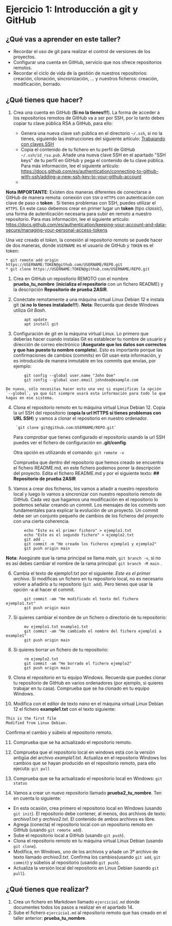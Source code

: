 # Ejercicio 1: Introducción a git y GitHub

## ¿Qué vas a aprender en este taller?

* Recordar el uso de git para realizar el control de versiones de los proyectos.
* Configurar una cuenta en GitHub, servicio que nos ofrece repositorios remotos.
* Recordar el ciclo de vida de la gestión de nuestros repositorios: creación, clonación, sincronización, ... y nuestros ficheros:  creación, modificación, borrado.

## ¿Qué tienes que hacer?

1. Crea una cuenta en GitHub (**Si no la tienes!!!**). La forma de acceder a los repositorios remotos de GitHub va a ser por SSH, por lo tanto debes copiar tu clave pública RSA a GitHub, para ello:

   * Genera una nueva clave ssh pública en el directorio `~/.ssh`, si no la tienes,   siguiendo las instrucciones del siguiente artículo: [Trabajando con claves SSH](ssh-con-claves.md)
   	* Copia el contenido de tu fichero en tu perfil de GitHub `~/.ssh/id_rsa.pub`.  Añade una nueva clave SSH en el apartado "SSH keys" de tu perfil en GitHub y pega el contenido de tu clave pública. Para más información, lee el siguiente artículo: <https://docs.github.com/es/authentication/connecting-to-github-with-ssh/adding-a-new-ssh-key-to-your-github-account>
	* 

**Nota IMPORTANTE**: Existen dos maneras diferentes de conectarse a GitHub de manera remota: conexión con `SSH` o `HTTPS` con autenticación con clave de paso o **token** . Si tienes problemas con SSH, puedes utilizar el `HTTPS`. 
En este caso debemos crear en primer lugar un **token** (tipo *classic*), una forma de autenticación necesaria para subir en remoto a nuestro repositorio. Para mas información, lee el siguiente artículo: <https://docs.github.com/es/authentication/keeping-your-account-and-data-secure/managing-your-personal-access-tokens>

Una vez creado el *token*, la conexión al repositorio remoto se puede hacer de dos maneras, donde `USERNAME` es el usuario de GitHub y `TOKEN` es el token:
```
* git remote add origin https://USERNAME:TOKEN@github.com/USERNAME/REPO.git  
* git clone https://USERNAME:TOKEN@github.com/USERNAME/REPO.git
```

1. Crea en GitHub un repositorio REMOTO con el nombre **prueba_tu_nombre** (**inicializa el repositorio** con un fichero README) y la descripción **Repositorio de prueba 2ASIR**.

2. Conéctate remotamente a una máquina virtual Linux Debian 12 e instala git  (**si no lo tienes instalado!!!**). **Nota**: Recuerda que desde Windows utiliza *Git Bash*.
```
		apt update
		apt install git
```

3. Configuración de git en la máquina virtual Linux. Lo primero que deberías hacer cuando instalas Git es establecer tu nombre de usuario y dirección de correo electrónico (**Asegurate que los datos son correctos y que has puesto tu nombre completo**). Esto es importante porque las confirmaciones de cambios (commits) en Git usan esta información, y es introducida de manera inmutable en los commits que envías, por ejemplo:
```
		git config --global user.name "John Doe"
		git config --global user.email johndoe@example.com
```
	De nuevo, sólo necesitas hacer esto una vez si especificas la opción `--global`, ya que Git siempre usará esta información para todo lo que hagas en ese sistema.

4. Clona el repositorio remoto en tu máquina virtual Linux Debian 12. Copia la url SSH del repositorio (**copia la url HTTPS si tienes problemas con URL SSH**) y vamos a clonar el repositorio en nuestro ordenador.

		`git clone git@github.com:USERNAME/REPO.git`

	Para comprobar que tienes configurado el repositorio usando la url SSH puedes ver el fichero de configuración en **.git/config**.

	Otra opción es utilizando el comando: `git remote -v`

	Comprueba que dentro del repositorio que hemos creado se encuentra el fichero README.md, en este fichero podemos poner la descripción del proyecto. Edita el fichero README.md y por el siguiente texto: **## Repositorio de prueba 2ASIR**

5. Vamos a crear dos ficheros, los vamos a añadir a nuestro repositorio local y luego lo vamos a sincronizar con nuestro repositorio remoto de GitHub. Cada vez que hagamos una modificación en el repositorio lo podemos señalar creando un commit. Los mensajes de los commits son fundamentales para explicar la evolución de un proyecto. Un commit debe ser un conjunto pequeño de cambios de los ficheros del proyecto con una cierta coherencia.
```
		echo "Este es el primer fichero" > ejemplo1.txt
		echo "Este es el segundo fichero" > ejemplo2.txt
		git add .
		git commit -m "He creado los ficheros ejemplo1 y ejemplo2"
		git push origin main
```
**Nota**: Asegúrate que la rama principal se llama *main*, `git branch -v`, si no es así debes cambiar el nombre de la rama principal: `git branch -M main` .

6. Cambia el texto de ejemplo1.txt por el siguiente: *Este es el primer archivo*. Si modificas un fichero en tu repositorio local, no es necesario volver a añadirlo a tu repositorio (`git add`). Pero tienes que usar la opción -a al hacer el commit. 
```
		git commit -am "He modificado el texto del fichero ejemplo1.txt"
		git push origin main
```
7. Si quieres cambiar el nombre de un fichero o directorio de tu repositorio:
```
		mv ejemplo1.txt example1.txt
		git commit -am "He cambiado el nombre del fichero ejemplo1 a example1"
		git push origin main
```
8.  Si quieres borrar un fichero de tu repositorio:
```
		rm ejemplo2.txt
		git commit -am "He borrado el fichero ejemplo2"
		git push origin main
```
9. Clona el repositorio en tu equipo Windows. Recuerda que puedes clonar tu repositorio de GitHub en varios ordenadores (por ejemplo, si quieres trabajar en tu casa). Comprueba que se ha clonado en tu equipo Windows.
 
10. Modifica con el editor de texto *nano* en el máquina virtual Linux Debian 12 el fichero **example1.txt** con el texto siguiente: 
```
This is the first file
Modified from Linux Debian.
```
Confirma el cambio y súbelo al repositorio remoto.  

11.  Comprueba que se ha actualizado el repositorio remoto.   
  
12.  Comprueba que el repositorio local en windows está con la versión antigüa del archivo *example1.txt*. Actualiza en el repositorio Windows los cambios que se hayan producido en el repositorio remoto, para ello ejecuta:   `git pull`

13.  Comprueba que se ha actualizado el repositorio local en Windows: `git status`

14.  Vamos a crear un nuevo repositorio llamado **prueba2_tu_nombre**. Ten en cuenta lo siguiente:
* En esta ocasión, crea primero el repositorio local en Windows (usando `git init`). El repositorio debe contener, al menos, dos archivos de texto: *archivo1.txt* y *archivo2.txt*. El contenido de ambos archivos es libre.
* Agrega (conecta) el repositorio local con un repositorio remoto en GitHub (usando `git remote add`).
* Sube el repositorio local a GitHub (usando `git push`).
* Clona el repositorio remoto en tu máquina virtual Linux Debian (usando `git clone`). 
* Modifica, en Windows, uno de los archivos y añade un 3º archivo de texto llamado *archivo3.txt*. Confirma los cambios(usando `git add`, `git commit`) y súbelos al repositorio (usando `git push`).
* Actualiza la versión local del repositorio en Linux Debian (usando `git pull`).
 

## ¿Qué tienes que realizar?

1. Crea un fichero en Markdown llamado `ejercicio1.md` donde documentes todos los pasos a realizar en el apartado 14. 
2. Sube el fichero `ejercicio1.md` al repositorio remoto que has creado en el taller anterior: **prueba_tu_nombre**.

